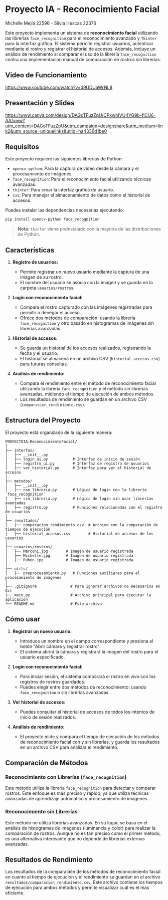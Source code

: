 # Proyecto IA - Reconocimiento Facial
Michelle Mejía 22596 - Silvia Illescas 22376

Este proyecto implementa un sistema de **reconocimiento facial** utilizando las librerías `face_recognition` para el reconocimiento avanzado y `Tkinter` para la interfaz gráfica. El sistema permite registrar usuarios, autenticar mediante el rostro y registrar el historial de accesos. Además, incluye un análisis de rendimiento al comparar el uso de la librería `face_recognition` contra una implementación manual de comparación de rostros sin librerías.


## Video de Funcionamiento
https://www.youtube.com/watch?v=d9UDUaWrNL8

## Presentación y Slides
https://www.canva.com/design/DAGoTFuzZpU/CPkwhIVU4YG9b-flCU6-AA/view?utm_content=DAGoTFuzZpU&utm_campaign=designshare&utm_medium=link2&utm_source=uniquelinks&utlId=ha4336d1be0


## Requisitos

Este proyecto requiere las siguientes librerías de Python:

- `opencv-python`: Para la captura de video desde la cámara y el procesamiento de imágenes.
- `face_recognition`: Para el reconocimiento facial utilizando técnicas avanzadas.
- `tkinter`: Para crear la interfaz gráfica de usuario.
- `csv`: Para manejar el almacenamiento de datos como el historial de accesos.

Puedes instalar las dependencias necesarias ejecutando:

```bash
pip install opencv-python face_recognition
````

> **Nota**: `tkinter` viene preinstalado con la mayoría de las distribuciones de Python.

## Características

1. **Registro de usuarios:**

   * Permite registrar un nuevo usuario mediante la captura de una imagen de su rostro.
   * El nombre del usuario se asocia con la imagen y se guarda en la carpeta `usuarios/rostros`.

2. **Login con reconocimiento facial:**

   * Compara el rostro capturado con las imágenes registradas para permitir o denegar el acceso.
   * Ofrece dos métodos de comparación: usando la librería `face_recognition` y otro basado en histogramas de imágenes sin librerías avanzadas.

3. **Historial de accesos:**

   * Se guarda un historial de los accesos realizados, registrando la fecha y el usuario.
   * El historial se almacena en un archivo CSV (`historial_accesos.csv`) para futuras consultas.

4. **Análisis de rendimiento:**

   * Compara el rendimiento entre el método de reconocimiento facial utilizando la librería `face_recognition` y el método sin librerías avanzadas, midiendo el tiempo de ejecución de ambos métodos.
   * Los resultados de rendimiento se guardan en un archivo CSV (`comparacion_rendimiento.csv`).

## Estructura del Proyecto

El proyecto está organizado de la siguiente manera:

```
PROYECTOIA-ReconocimientoFacial/
│
├── interfaz/
│   ├── __init__.py
│   ├── login_ui.py           # Interfaz de inicio de sesión
│   ├── registro_ui.py        # Interfaz de registro de usuarios
│   ├── ver_historial.py      # Interfaz para ver el historial de accesos
│
├── metodos/
│   ├── __init__.py
│   ├── con_libreria.py       # Lógica de login con la librería `face_recognition`
│   ├── sin_libreria.py       # Lógica de login sin usar librerías avanzadas
│   ├── registro.py           # Funciones relacionadas con el registro de usuarios
│
├── resultados/
│   ├── comparacion_rendimiento.csv  # Archivo con la comparación de tiempos de ejecución
│   ├── historial_accesos.csv        # Historial de accesos de los usuarios
│
├── usuarios/rostros/
│   ├── Marconi.jpg        # Imagen de usuario registrada
│   ├── Michelle.jpg       # Imagen de usuario registrada
│   ├── Ruben.jpg          # Imagen de usuario registrada
│
├── utils/
│   ├── preprocesamiento.py   # Funciones auxiliares para el procesamiento de imágenes
│
├── .gitignore               # Para ignorar archivos no necesarios en Git
├── main.py                  # Archivo principal para ejecutar la aplicación
└── README.md                # Este archivo
```

## Cómo usar

1. **Registrar un nuevo usuario:**

   * Introduce un nombre en el campo correspondiente y presiona el botón "Abrir cámara y registrar rostro".
   * El sistema abrirá la cámara y registrará la imagen del rostro para el usuario especificado.

2. **Login con reconocimiento facial:**

   * Para iniciar sesión, el sistema comparará el rostro en vivo con los registros de rostros guardados.
   * Puedes elegir entre dos métodos de reconocimiento: usando `face_recognition` o sin librerías avanzadas.

3. **Ver historial de accesos:**

   * Puedes consultar el historial de accesos de todos los intentos de inicio de sesión realizados.

4. **Análisis de rendimiento:**

   * El proyecto mide y compara el tiempo de ejecución de los métodos de reconocimiento facial con y sin librerías, y guarda los resultados en un archivo CSV para analizar el rendimiento.

## Comparación de Métodos

### Reconocimiento con Librerías (`face_recognition`)

Este método utiliza la librería `face_recognition` para detectar y comparar rostros. Este enfoque es más preciso y rápido, ya que utiliza técnicas avanzadas de aprendizaje automático y procesamiento de imágenes.

### Reconocimiento sin Librerías

Este método no utiliza librerías avanzadas. En su lugar, se basa en el análisis de histogramas de imágenes (luminancia y color) para realizar la comparación de rostros. Aunque no es tan preciso como el primer método, es una alternativa interesante que no depende de librerías externas avanzadas.

## Resultados de Rendimiento

Los resultados de la comparación de los métodos de reconocimiento facial en cuanto al tiempo de ejecución y el rendimiento se guardan en el archivo `resultados/comparacion_rendimiento.csv`. Este archivo contiene los tiempos de ejecución para ambos métodos y permite visualizar cuál es el más eficiente.

